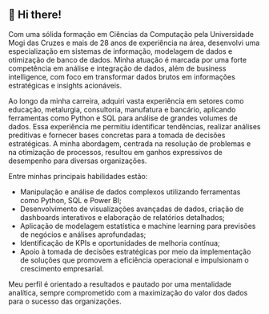 ## 👋 Hi there!

Com uma sólida formação em Ciências da Computação pela Universidade Mogi das Cruzes e mais de 28 anos de experiência na área, desenvolvi uma especialização em sistemas de informação, modelagem de dados e otimização de banco de dados. Minha atuação é marcada por uma forte competência em análise e integração de dados, além de business intelligence, com foco em transformar dados brutos em informações estratégicas e insights acionáveis.

Ao longo da minha carreira, adquiri vasta experiência em setores como educação, metalurgia, consultoria, manufatura e bancário, aplicando ferramentas como Python e SQL para análise de grandes volumes de dados.
Essa experiência me permitiu identificar tendências, realizar análises preditivas e fornecer bases concretas para a tomada de decisões estratégicas. A minha abordagem, centrada na resolução de problemas e na otimização de processos, resultou em ganhos expressivos de desempenho para diversas organizações.

Entre minhas principais habilidades estão:

* Manipulação e análise de dados complexos utilizando ferramentas como Python, SQL e Power BI;
* Desenvolvimento de visualizações avançadas de dados, criação de dashboards interativos e elaboração de relatórios detalhados;
* Aplicação de modelagem estatística e machine learning para previsões de negócios e análises aprofundadas;
* Identificação de KPIs e oportunidades de melhoria contínua;
* Apoio à tomada de decisões estratégicas por meio da implementação de soluções que promovem a eficiência operacional e impulsionam o crescimento empresarial.

Meu perfil é orientado a resultados e pautado por uma mentalidade analítica, sempre comprometido com a maximização do valor dos dados para o sucesso das organizações.

